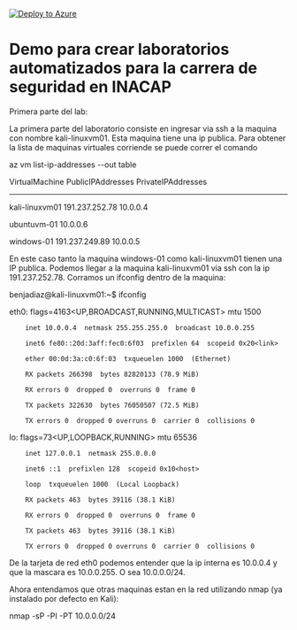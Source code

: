 [![Deploy to Azure](http://azuredeploy.net/deploybutton.png)](https://azuredeploy.net/)

Demo para crear laboratorios automatizados para la carrera de seguridad en INACAP
====================

Primera parte del lab:

La primera parte del laboratorio consiste en ingresar via ssh a la maquina con nombre kali-linuxvm01. Esta maquina tiene una ip publica. Para obtener la lista de maquinas virtuales corriende se puede correr el comando 

az vm list-ip-addresses --out table

VirtualMachine    PublicIPAddresses    PrivateIPAddresses

----------------  -------------------  --------------------

kali-linuxvm01    191.237.252.78       10.0.0.4

ubuntuvm-01                            10.0.0.6

windows-01        191.237.249.89       10.0.0.5

En este caso tanto la maquina windows-01 como kali-linuxvm01 tienen una IP publica. Podemos llegar a la maquina kali-linuxvm01 via ssh con la ip 191.237.252.78. Corramos un ifconfig dentro de la maquina:

benjadiaz@kali-linuxvm01:~$ ifconfig

eth0: flags=4163<UP,BROADCAST,RUNNING,MULTICAST>  mtu 1500

        inet 10.0.0.4  netmask 255.255.255.0  broadcast 10.0.0.255
        
        inet6 fe80::20d:3aff:fec0:6f03  prefixlen 64  scopeid 0x20<link>
        
        ether 00:0d:3a:c0:6f:03  txqueuelen 1000  (Ethernet)
        
        RX packets 266398  bytes 82820133 (78.9 MiB)
        
        RX errors 0  dropped 0  overruns 0  frame 0
        
        TX packets 322630  bytes 76050507 (72.5 MiB)
        
        TX errors 0  dropped 0 overruns 0  carrier 0  collisions 0

lo: flags=73<UP,LOOPBACK,RUNNING>  mtu 65536

        inet 127.0.0.1  netmask 255.0.0.0
        
        inet6 ::1  prefixlen 128  scopeid 0x10<host>
        
        loop  txqueuelen 1000  (Local Loopback)
        
        RX packets 463  bytes 39116 (38.1 KiB)
        
        RX errors 0  dropped 0  overruns 0  frame 0
        
        TX packets 463  bytes 39116 (38.1 KiB)
        
        TX errors 0  dropped 0 overruns 0  carrier 0  collisions 0
        

De la tarjeta de red eth0 podemos entender que la ip interna es 10.0.0.4 y que la mascara es 10.0.0.255. O sea 10.0.0.0/24.

Ahora entendamos que otras maquinas estan en la red utilizando nmap (ya instalado por defecto en Kali):

nmap -sP -PI -PT 10.0.0.0/24



